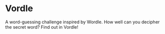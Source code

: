 # Vordle
A word-guessing challenge inspired by Wordle. How well can you decipher the secret word? Find out in Vordle!
